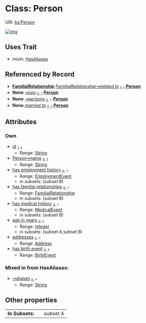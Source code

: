 
# Class: Person




URI: [ks:Person](https://w3id.org/linkml/tests/kitchen_sink/Person)


[![img](https://yuml.me/diagram/nofunky;dir:TB/class/[BirthEvent]<has%20birth%20event%200..1-++[Person&#124;id:string;name:string%20%3F;age_in_years:integer%20%3F;aliases:string%20*],[Address]<addresses%200..*-++[Person],[MedicalEvent]<has%20medical%20history%200..*-++[Person],[FamilialRelationship]<has%20familial%20relationships%200..*-++[Person],[EmploymentEvent]<has%20employment%20history%200..*-++[Person],[FamilialRelationship]-%20related%20to%201..1>[Person],[Company]-%20ceo%200..1>[Person],[Dataset]++-%20persons%200..*>[Person],[MarriageEvent]-%20married%20to%200..1>[Person],[Person]uses%20-.->[HasAliases],[MedicalEvent],[MarriageEvent],[HasAliases],[FamilialRelationship],[EmploymentEvent],[Dataset],[Company],[BirthEvent],[Address])](https://yuml.me/diagram/nofunky;dir:TB/class/[BirthEvent]<has%20birth%20event%200..1-++[Person&#124;id:string;name:string%20%3F;age_in_years:integer%20%3F;aliases:string%20*],[Address]<addresses%200..*-++[Person],[MedicalEvent]<has%20medical%20history%200..*-++[Person],[FamilialRelationship]<has%20familial%20relationships%200..*-++[Person],[EmploymentEvent]<has%20employment%20history%200..*-++[Person],[FamilialRelationship]-%20related%20to%201..1>[Person],[Company]-%20ceo%200..1>[Person],[Dataset]++-%20persons%200..*>[Person],[MarriageEvent]-%20married%20to%200..1>[Person],[Person]uses%20-.->[HasAliases],[MedicalEvent],[MarriageEvent],[HasAliases],[FamilialRelationship],[EmploymentEvent],[Dataset],[Company],[BirthEvent],[Address])

## Uses Trait

 *  mixin: [HasAliases](HasAliases.md)

## Referenced by Record

 *  **[FamilialRelationship](FamilialRelationship.md)** *[FamilialRelationship➞related to](FamilialRelationship_related_to.md)*  <sub>1..1</sub>  **[Person](Person.md)**
 *  **None** *[➞ceo](company__ceo.md)*  <sub>0..1</sub>  **[Person](Person.md)**
 *  **None** *[➞persons](dataset__persons.md)*  <sub>0..\*</sub>  **[Person](Person.md)**
 *  **None** *[married to](married_to.md)*  <sub>0..1</sub>  **[Person](Person.md)**

## Attributes


### Own

 * [id](id.md)  <sub>1..1</sub>
     * Range: [String](String.md)
 * [Person➞name](Person_name.md)  <sub>0..1</sub>
     * Range: [String](String.md)
 * [has employment history](has_employment_history.md)  <sub>0..\*</sub>
     * Range: [EmploymentEvent](EmploymentEvent.md)
     * in subsets: (subset B)
 * [has familial relationships](has_familial_relationships.md)  <sub>0..\*</sub>
     * Range: [FamilialRelationship](FamilialRelationship.md)
     * in subsets: (subset B)
 * [has medical history](has_medical_history.md)  <sub>0..\*</sub>
     * Range: [MedicalEvent](MedicalEvent.md)
     * in subsets: (subset B)
 * [age in years](age_in_years.md)  <sub>0..1</sub>
     * Range: [Integer](Integer.md)
     * in subsets: (subset A,subset B)
 * [addresses](addresses.md)  <sub>0..\*</sub>
     * Range: [Address](Address.md)
 * [has birth event](has_birth_event.md)  <sub>0..1</sub>
     * Range: [BirthEvent](BirthEvent.md)

### Mixed in from HasAliases:

 * [➞aliases](hasAliases__aliases.md)  <sub>0..\*</sub>
     * Range: [String](String.md)

## Other properties

|  |  |  |
| --- | --- | --- |
| **In Subsets:** | | subset A |

